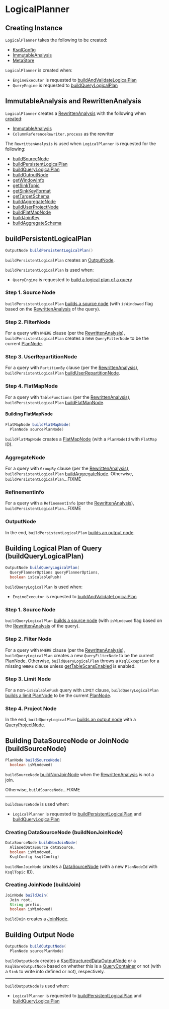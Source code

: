 # LogicalPlanner

## Creating Instance

`LogicalPlanner` takes the following to be created:

* <span id="ksqlConfig"> [KsqlConfig](../KsqlConfig.md)
* [ImmutableAnalysis](#analysis)
* <span id="metaStore"> [MetaStore](../MetaStore.md)

`LogicalPlanner` is created when:

* `EngineExecutor` is requested to [buildAndValidateLogicalPlan](../EngineExecutor.md#buildAndValidateLogicalPlan)
* `QueryEngine` is requested to [buildQueryLogicalPlan](../QueryEngine.md#buildQueryLogicalPlan)

## <span id="analysis"> ImmutableAnalysis and RewrittenAnalysis

`LogicalPlanner` creates a [RewrittenAnalysis](../RewrittenAnalysis.md) with the following when [created](#creating-instance):

* [ImmutableAnalysis](../ImmutableAnalysis.md)
* `ColumnReferenceRewriter.process` as the rewriter

The `RewrittenAnalysis` is used when `LogicalPlanner` is requested for the following:

* [buildSourceNode](#buildSourceNode)
* [buildPersistentLogicalPlan](#buildPersistentLogicalPlan)
* [buildQueryLogicalPlan](#buildQueryLogicalPlan)
* [buildOutputNode](#buildOutputNode)
* [getWindowInfo](#getWindowInfo)
* [getSinkTopic](#getSinkTopic)
* [getSinkKeyFormat](#getSinkKeyFormat)
* [getTargetSchema](#getTargetSchema)
* [buildAggregateNode](#buildAggregateNode)
* [buildUserProjectNode](#buildUserProjectNode)
* [buildFlatMapNode](#buildFlatMapNode)
* [buildJoinKey](#buildJoinKey)
* [buildAggregateSchema](#buildAggregateSchema)

## <span id="buildPersistentLogicalPlan"> buildPersistentLogicalPlan

```java
OutputNode buildPersistentLogicalPlan()
```

`buildPersistentLogicalPlan` creates an [OutputNode](OutputNode.md).

`buildPersistentLogicalPlan` is used when:

* `QueryEngine` is requested to [build a logical plan of a query](../QueryEngine.md#buildQueryLogicalPlan)

### <span id="buildPersistentLogicalPlan-source"> Step 1. Source Node

`buildPersistentLogicalPlan` [builds a source node](#buildSourceNode) (with `isWindowed` flag based on the [RewrittenAnalysis](#analysis) of the query).

### <span id="buildPersistentLogicalPlan-where"> Step 2. FilterNode

For a query with `WHERE` clause (per the [RewrittenAnalysis](#analysis)), `buildPersistentLogicalPlan` creates a new `QueryFilterNode` to be the current [PlanNode](PlanNode.md).

### <span id="buildPersistentLogicalPlan-partitionBy"> Step 3. UserRepartitionNode

For a query with `PartitionBy` clause (per the [RewrittenAnalysis](#analysis)), `buildPersistentLogicalPlan` [buildUserRepartitionNode](#buildUserRepartitionNode).

### <span id="buildPersistentLogicalPlan-tableFunctions"> Step 4. FlatMapNode

For a query with `TableFunctions` (per the [RewrittenAnalysis](#analysis)), `buildPersistentLogicalPlan` [buildFlatMapNode](#buildFlatMapNode).

#### <span id="buildFlatMapNode"> Building FlatMapNode

```java
FlatMapNode buildFlatMapNode(
  PlanNode sourcePlanNode)
```

`buildFlatMapNode` creates a [FlatMapNode](FlatMapNode.md) (with a `PlanNodeId` with `FlatMap` ID).

### <span id="buildPersistentLogicalPlan-groupBy"> AggregateNode

For a query with `GroupBy` clause (per the [RewrittenAnalysis](#analysis)), `buildPersistentLogicalPlan` [buildAggregateNode](#buildAggregateNode). Otherwise, `buildPersistentLogicalPlan`...FIXME

### <span id="buildPersistentLogicalPlan-RefinementInfo"> RefinementInfo

For a query with a `RefinementInfo` (per the [RewrittenAnalysis](#analysis)), `buildPersistentLogicalPlan`...FIXME

### <span id="buildPersistentLogicalPlan-OutputNode"> OutputNode

In the end, `buildPersistentLogicalPlan` [builds an output node](#buildOutputNode).

## <span id="buildQueryLogicalPlan"> Building Logical Plan of Query (buildQueryLogicalPlan)

```java
OutputNode buildQueryLogicalPlan(
  QueryPlannerOptions queryPlannerOptions,
  boolean isScalablePush)
```

`buildQueryLogicalPlan` is used when:

* `EngineExecutor` is requested to [buildAndValidateLogicalPlan](../EngineExecutor.md#buildAndValidateLogicalPlan)

### <span id="buildQueryLogicalPlan-source"> Step 1. Source Node

`buildQueryLogicalPlan` [builds a source node](#buildSourceNode) (with `isWindowed` flag based on the [RewrittenAnalysis](#analysis) of the query).

### <span id="buildQueryLogicalPlan-where"> Step 2. Filter Node

For a query with `WHERE` clause (per the [RewrittenAnalysis](#analysis)), `buildQueryLogicalPlan` creates a new `QueryFilterNode` to be the current [PlanNode](PlanNode.md). Otherwise, `buildQueryLogicalPlan` throws a `KsqlException` for a missing `WHERE` clause unless [getTableScansEnabled](QueryPlannerOptions.md#getTableScansEnabled) is enabled.

### <span id="buildQueryLogicalPlan-limit"> Step 3. Limit Node

For a non-`isScalablePush` query with `LIMIT` clause, `buildQueryLogicalPlan` [builds a limit PlanNode](#buildLimitNode) to be the current [PlanNode](PlanNode.md).

### <span id="buildQueryLogicalPlan-project"> Step 4. Project Node

In the end, `buildQueryLogicalPlan` [builds an output node](#buildOutputNode) with a [QueryProjectNode](QueryProjectNode.md).

## <span id="buildSourceNode"> Building DataSourceNode or JoinNode (buildSourceNode)

```java
PlanNode buildSourceNode(
  boolean isWindowed)
```

`buildSourceNode` [buildNonJoinNode](#buildNonJoinNode) when the [RewrittenAnalysis](#analysis) is not a join.

Otherwise, `buildSourceNode`...FIXME

---

`buildSourceNode` is used when:

* `LogicalPlanner` is requested to [buildPersistentLogicalPlan](#buildPersistentLogicalPlan) and [buildQueryLogicalPlan](#buildQueryLogicalPlan)

### <span id="buildNonJoinNode"> Creating DataSourceNode (buildNonJoinNode)

```java
DataSourceNode buildNonJoinNode(
  AliasedDataSource dataSource,
  boolean isWindowed,
  KsqlConfig ksqlConfig)
```

`buildNonJoinNode` creates a [DataSourceNode](DataSourceNode.md) (with a new `PlanNodeId` with `KsqlTopic` ID).

### <span id="buildJoin"> Creating JoinNode (buildJoin)

```java
JoinNode buildJoin(
  Join root,
  String prefix,
  boolean isWindowed)
```

`buildJoin` creates a [JoinNode](JoinNode.md).

## <span id="buildOutputNode"> Building Output Node

```java
OutputNode buildOutputNode(
  PlanNode sourcePlanNode)
```

`buildOutputNode` creates a [KsqlStructuredDataOutputNode](KsqlStructuredDataOutputNode.md) or a `KsqlBareOutputNode` based on whether this is a [QueryContainer](../parser/QueryContainer.md) or not (with a `Sink` to write into defined or not), respectively.

---

`buildOutputNode` is used when:

* `LogicalPlanner` is requested to [buildPersistentLogicalPlan](#buildPersistentLogicalPlan) and [buildQueryLogicalPlan](#buildQueryLogicalPlan)
